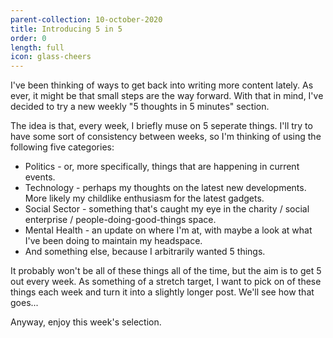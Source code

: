 ```yaml
---
parent-collection: 10-october-2020
title: Introducing 5 in 5
order: 0
length: full
icon: glass-cheers
---
```


I've been thinking of ways to get back into writing more content lately. As ever, it might be that small steps are the way forward. With that in mind, I've decided to try a new weekly "5 thoughts in 5 minutes" section.

The idea is that, every week, I briefly muse on 5 seperate things. I'll try to have some sort of consistency between weeks, so I'm thinking of using the following five categories:

* Politics - or, more specifically, things that are happening in current events.
* Technology - perhaps my thoughts on the latest new developments. More likely my childlike enthusiasm for the latest gadgets.
* Social Sector - something that's caught my eye in the charity / social enterprise / people-doing-good-things space.
* Mental Health - an update on where I'm at, with maybe a look at what I've been doing to maintain my headspace.
* And something else, because I arbitrarily wanted 5 things.

It probably won't be all of these things all of the time, but the aim is to get 5 out every week. As something of a stretch target, I want to pick on of these things each week and turn it into a slightly longer post. We'll see how that goes...

Anyway, enjoy this week's selection.